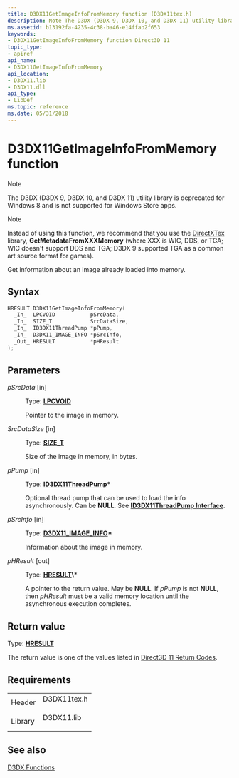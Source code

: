 ```yaml
---
title: D3DX11GetImageInfoFromMemory function (D3DX11tex.h)
description: Note The D3DX (D3DX 9, D3DX 10, and D3DX 11) utility library is deprecated for Windows 8 and is not supported for Windows Store apps. Note Instead of using this function, we recommend that you use the DirectXTex library, GetMetadataFromXXXMemory (where XXX is WIC, DDS, or TGA; WIC doesn't support DDS and TGA; D3DX 9 supported TGA as a common art source format for games). Get information about an image already loaded into memory.
ms.assetid: b13192fa-4235-4c38-ba46-e14ffab2f653
keywords:
- D3DX11GetImageInfoFromMemory function Direct3D 11
topic_type:
- apiref
api_name:
- D3DX11GetImageInfoFromMemory
api_location:
- D3DX11.lib
- D3DX11.dll
api_type:
- LibDef
ms.topic: reference
ms.date: 05/31/2018
---
```


# D3DX11GetImageInfoFromMemory function

> [!Note]  
> The D3DX (D3DX 9, D3DX 10, and D3DX 11) utility library is deprecated for Windows 8 and is not supported for Windows Store apps.

 

> [!Note]  
> Instead of using this function, we recommend that you use the [DirectXTex](https://github.com/Microsoft/DirectXTex) library, **GetMetadataFromXXXMemory** (where XXX is WIC, DDS, or TGA; WIC doesn't support DDS and TGA; D3DX 9 supported TGA as a common art source format for games).

 

Get information about an image already loaded into memory.

## Syntax


```C++
HRESULT D3DX11GetImageInfoFromMemory(
  _In_  LPCVOID           pSrcData,
  _In_  SIZE_T            SrcDataSize,
  _In_  ID3DX11ThreadPump *pPump,
  _In_  D3DX11_IMAGE_INFO *pSrcInfo,
  _Out_ HRESULT           *pHResult
);
```



## Parameters

<dl> <dt>

*pSrcData* \[in\]
</dt> <dd>

Type: **[**LPCVOID**](https://docs.microsoft.com/windows/desktop/WinProg/windows-data-types)**

Pointer to the image in memory.

</dd> <dt>

*SrcDataSize* \[in\]
</dt> <dd>

Type: **[**SIZE\_T**](https://docs.microsoft.com/windows/desktop/WinProg/windows-data-types)**

Size of the image in memory, in bytes.

</dd> <dt>

*pPump* \[in\]
</dt> <dd>

Type: **[**ID3DX11ThreadPump**](id3dx11threadpump.md)\***

Optional thread pump that can be used to load the info asynchronously. Can be **NULL**. See [**ID3DX11ThreadPump Interface**](id3dx11threadpump.md).

</dd> <dt>

*pSrcInfo* \[in\]
</dt> <dd>

Type: **[**D3DX11\_IMAGE\_INFO**](d3dx11-image-info.md)\***

Information about the image in memory.

</dd> <dt>

*pHResult* \[out\]
</dt> <dd>

Type: **[**HRESULT**](https://msdn.microsoft.com/library/Bb401631(v=MSDN.10).aspx)\***

A pointer to the return value. May be **NULL**. If *pPump* is not **NULL**, then *pHResult* must be a valid memory location until the asynchronous execution completes.

</dd> </dl>

## Return value

Type: **[**HRESULT**](https://msdn.microsoft.com/library/Bb401631(v=MSDN.10).aspx)**

The return value is one of the values listed in [Direct3D 11 Return Codes](d3d11-graphics-reference-returnvalues.md).

## Requirements



|                    |                                                                                        |
|--------------------|----------------------------------------------------------------------------------------|
| Header<br/>  | <dl> <dt>D3DX11tex.h</dt> </dl> |
| Library<br/> | <dl> <dt>D3DX11.lib</dt> </dl>  |



## See also

<dl> <dt>

[D3DX Functions](d3d11-graphics-reference-d3dx11-functions.md)
</dt> </dl>

 

 





